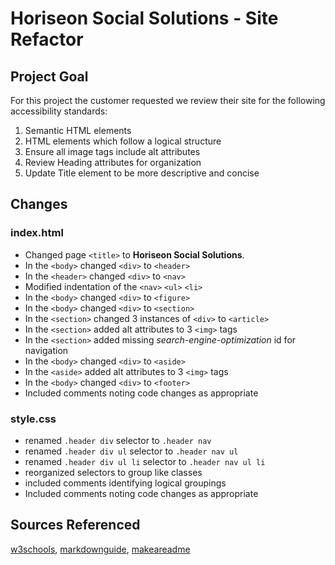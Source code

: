 # Horiseon Social Solutions - Site Refactor

## Project Goal
For this project the customer requested we review their site for the following accessibility standards:
1. Semantic HTML elements
2. HTML elements which follow a logical structure
3. Ensure all image tags include alt attributes
4. Review Heading attributes for organization
5. Update Title element to be more descriptive and concise

## Changes
### index.html
- Changed page `<title>` to **Horiseon Social Solutions**.
- In the `<body>` changed `<div>` to `<header>`
- In the `<header>` changed `<div>` to `<nav>`
- Modified indentation of the `<nav>` `<ul>` `<li>`
- In the `<body>` changed `<div>` to `<figure>`
- In the `<body>` changed `<div>` to `<section>`
- In the `<section>` changed 3 instances of `<div>` to `<article>`
- In the `<section>` added alt attributes to 3 `<img>` tags
- In the `<section>` added missing *search-engine-optimization* id for navigation
- In the `<body>` changed `<div>` to `<aside>`
- In the `<aside>` added alt attributes to 3 `<img>` tags
- In the `<body>` changed `<div>` to `<footer>`
- Included comments noting code changes as appropriate

### style.css
- renamed `.header div` selector to `.header nav`
- renamed `.header div ul` selector to `.header nav ul`
- renamed `.header div ul li` selector to `.header nav ul li`
- reorganized selectors to group like classes
- included comments identifying logical groupings
- Included comments noting code changes as appropriate

## Sources Referenced
[w3schools](https://www.w3schools.com/html/html5_semantic_elements.asp),
[markdownguide](https://www.markdownguide.org/cheat-sheet/),
[makeareadme](https://www.makeareadme.com/)